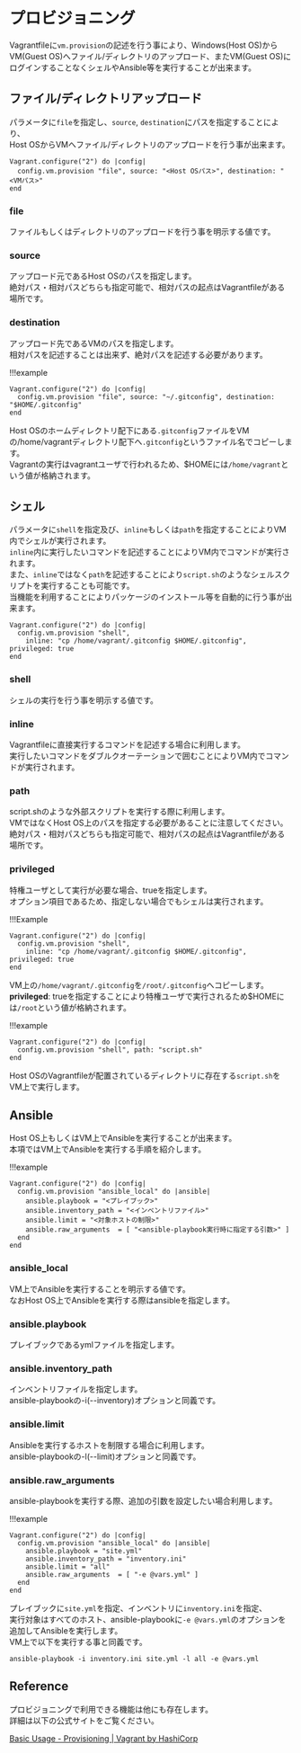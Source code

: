 # プロビジョニング

Vagrantfileに`vm.provision`の記述を行う事により、Windows(Host OS)からVM(Guest OS)へファイル/ディレクトリのアップロード、またVM(Guest OS)にログインすることなくシェルやAnsible等を実行することが出来ます。

## ファイル/ディレクトリアップロード

パラメータに`file`を指定し、`source`, `destination`にパスを指定することにより、  
Host OSからVMへファイル/ディレクトリのアップロードを行う事が出来ます。

```Vagrantfile
Vagrant.configure("2") do |config|
  config.vm.provision "file", source: "<Host OSパス>", destination: "<VMパス>"
end
```

### file

ファイルもしくはディレクトリのアップロードを行う事を明示する値です。

### source

アップロード元であるHost OSのパスを指定します。  
絶対パス・相対パスどちらも指定可能で、相対パスの起点はVagrantfileがある場所です。

### destination

アップロード先であるVMのパスを指定します。  
相対パスを記述することは出来ず、絶対パスを記述する必要があります。

!!!example

```Vagrantfile
Vagrant.configure("2") do |config|
  config.vm.provision "file", source: "~/.gitconfig", destination: "$HOME/.gitconfig"
end
```

Host OSのホームディレクトリ配下にある`.gitconfig`ファイルをVMの/home/vagrantディレクトリ配下へ`.gitconfig`というファイル名でコピーします。  
Vagrantの実行はvagrantユーザで行われるため、$HOMEには`/home/vagrant`という値が格納されます。

## シェル

パラメータに`shell`を指定及び、`inline`もしくは`path`を指定することによりVM内でシェルが実行されます。  
`inline`内に実行したいコマンドを記述することによりVM内でコマンドが実行されます。  
また、`inline`ではなく`path`を記述することにより`script.sh`のようなシェルスクリプトを実行することも可能です。   
当機能を利用することによりパッケージのインストール等を自動的に行う事が出来ます。

```Vagrantfile
Vagrant.configure("2") do |config|
  config.vm.provision "shell",
    inline: "cp /home/vagrant/.gitconfig $HOME/.gitconfig", privileged: true
end
```

### shell

シェルの実行を行う事を明示する値です。

### inline

Vagrantfileに直接実行するコマンドを記述する場合に利用します。  
実行したいコマンドをダブルクオーテーションで囲むことによりVM内でコマンドが実行されます。  
### path
script.shのような外部スクリプトを実行する際に利用します。  
VMではなくHost OS上のパスを指定する必要があることに注意してください。  
絶対パス・相対パスどちらも指定可能で、相対パスの起点はVagrantfileがある場所です。  
### privileged
特権ユーザとして実行が必要な場合、trueを指定します。  
オプション項目であるため、指定しない場合でもシェルは実行されます。

!!!Example

```Vagrantfile
Vagrant.configure("2") do |config|
  config.vm.provision "shell",
    inline: "cp /home/vagrant/.gitconfig $HOME/.gitconfig", privileged: true
end
```

VM上の`/home/vagrant/.gitconfig`を`/root/.gitconfig`へコピーします。  
**privileged**: trueを指定することにより特権ユーザで実行されるため$HOMEには`/root`という値が格納されます。

!!!example

```Vagrantfile
Vagrant.configure("2") do |config|
  config.vm.provision "shell", path: "script.sh"
end
```

Host OSのVagrantfileが配置されているディレクトリに存在する`script.sh`をVM上で実行します。

## Ansible

Host OS上もしくはVM上でAnsibleを実行することが出来ます。  
本項ではVM上でAnsibleを実行する手順を紹介します。

!!!example

```Vagrantfile
Vagrant.configure("2") do |config|
  config.vm.provision "ansible_local" do |ansible|
    ansible.playbook = "<プレイブック>"
    ansible.inventory_path = "<インベントリファイル>"
    ansible.limit = "<対象ホストの制限>"
    ansible.raw_arguments  = [ "<ansible-playbook実行時に指定する引数>" ]
  end
end
```

### ansible_local

VM上でAnsibleを実行することを明示する値です。  
なおHost OS上でAnsibleを実行する際はansibleを指定します。

### ansible.playbook

プレイブックであるymlファイルを指定します。

### ansible.inventory_path

インベントリファイルを指定します。  
ansible-playbookの-i(--inventory)オプションと同義です。

### ansible.limit

Ansibleを実行するホストを制限する場合に利用します。  
ansible-playbookの-l(--limit)オプションと同義です。

### ansible.raw_arguments

ansible-playbookを実行する際、追加の引数を設定したい場合利用します。

!!!example

```Vagrantfile
Vagrant.configure("2") do |config|
  config.vm.provision "ansible_local" do |ansible|
    ansible.playbook = "site.yml"
    ansible.inventory_path = "inventory.ini"
    ansible.limit = "all"
    ansible.raw_arguments  = [ "-e @vars.yml" ]
  end
end
```

プレイブックに`site.yml`を指定、インベントリに`inventory.ini`を指定、  
実行対象はすべてのホスト、ansible-playbookに`-e @vars.yml`のオプションを追加してAnsibleを実行します。  
VM上で以下を実行する事と同義です。

`ansible-playbook -i inventory.ini site.yml -l all -e @vars.yml`

## Reference

プロビジョニングで利用できる機能は他にも存在します。  
詳細は以下の公式サイトをご覧ください。

[Basic Usage - Provisioning | Vagrant by HashiCorp](https://www.vagrantup.com/docs/provisioning/basic_usage)
